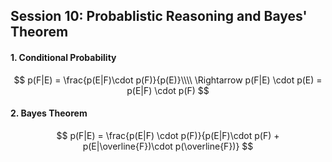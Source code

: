 ## Session 10: Probablistic Reasoning and Bayes' Theorem



#### 1. Conditional Probability

$$
p(F|E) = \frac{p(E|F)\cdot p(F)}{p(E)}\\\\
\Rightarrow p(F|E) \cdot p(E) = p(E|F) \cdot p(F)
$$



#### 2. Bayes Theorem

$$
p(F|E) = \frac{p(E|F) \cdot p(F)}{p(E|F)\cdot p(F) + p(E|\overline{F})\cdot p(\overline{F})}
$$



